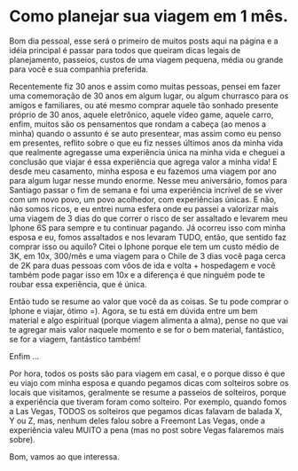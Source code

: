 # Como planejar sua viagem em 1 mês.

Bom dia pessoal, esse será o primeiro de muitos posts aqui na página e a idéia principal é passar para todos que queiram dicas legais de planejamento, passeios, custos de uma viagem pequena, média ou grande para você e sua companhia preferida. 

Recentemente fiz 30 anos e assim como muitas pessoas, pensei em fazer uma comemoração de 30 anos em algum lugar, ou algum churrasco para os amigos e familiares, ou até mesmo comprar aquele tão sonhado presente próprio de 30 anos, aquele eletrônico, aquele vídeo game, aquele carro, enfim, muitos são os pensamentos que rondam a cabeça (ao menos a minha) quando o assunto é se auto presentear, mas assim como eu penso em presentes, reflito sobre o que eu fiz nesses últimos anos da minha vida que realmente agregasse uma experiência única na minha vida e cheguei a conclusão que viajar é essa experiência que agrega valor a minha vida! E desde meu casamento, minha esposa e eu fazemos uma viagem por ano para algum lugar nesse mundo enorme. Nesse meu aniversário, fomos para Santiago passar o fim de semana e foi uma experiência incrível de se viver com um novo povo, um povo acolhedor, com experiências únicas. E não, não somos ricos, e eu entrei numa esfera onde eu passei a valorizar mais uma viagem de 3 dias do que correr o risco de ser assaltado e levarem meu Iphone 6S para sempre e tu continuar pagando. Já ocorreu isso com minha esposa e eu, fomos assaltados e nos levaram TUDO, então, que sentido faz comprar isso ou aquilo? Citei o Iphone porque ele tem um custo médio de 3K, em 10x, 300/mês e uma viagem para o Chile de 3 dias você paga cerca de 2K para duas pessoas com vôos de ida e volta + hospedagem e você também pode pagar isso em 10x e a diferença é que ninguém pode te roubar essa experiência, que é única.

Então tudo se resume ao valor que você da as coisas. Se tu pode comprar o Iphone e viajar, ótimo =). Agora, se tu está em dúvida entre um bem material e algo espiritual (porque viagem alimenta a alma), pense no que vai te agregar mais valor naquele momento e se for o bem material, fantástico, se for a viagem, fantástico também! 

Enfim ... 

Por hora, todos os posts são para viagem em casal, e o porque disso é que eu viajo com minha esposa e quando pegamos dicas com solteiros sobre os locais que visitamos, geralmente se resume a passeios de solteiros, porque a experiência que tiveram foram como solteiro. Por exemplo, quando fomos a Las Vegas, TODOS os solteiros que pegamos dicas falavam de balada X, Y ou Z, mas, nenhum deles falou sobre a Freemont Las Vegas, onde a experiência valeu MUITO a pena (mas no post sobre Vegas falaremos mais sobre).

Bom, vamos ao que interessa.
